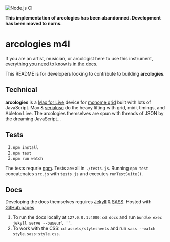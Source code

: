 ![Node.js CI](https://github.com/tyleretters/arcologies/workflows/Node.js%20CI/badge.svg?branch=master)

**This implementation of arcologies has been abandonned. Development has been moved to norns.**

# arcologies m4l

If you are an artist, musician, or arcologist here to use this instrument, [everything you need to know is in the docs](https://tyleretters.github.io/arcologies-m4l).

This README is for developers looking to contribute to building **arcologies**.

## Technical

**arcologies** is a [Max for Live](https://cycling74.com/products/maxforlive/) device for [monome grid](https://monome.org/docs/grid/) built with lots of JavaScript. Max & [serialosc](https://github.com/monome/serialosc) do the heavy lifting with grid, midi, timings, and Ableton Live. The arcologies themselves are spun with threads of JSON by the dreaming JavaScript...

## Tests

1. `npm install`
2. `npm test`
3. `npm run watch`

The tests requrie [npm](https://www.npmjs.com/). Tests are all in `./tests.js`. Running `npm test` concatenates `src.js` with `tests.js` and executes `runTestSuite()`.

## Docs

Developing the docs themselves requires [Jekyll](https://jekyllrb.com/) & [SASS](https://sass-lang.com/). Hosted with [GitHub pages](https://pages.github.com/)

1. To run the docs locally at `127.0.0.1:4000`: `cd docs` and run `bundle exec jekyll serve --baseurl ''`.
2. To work with the CSS: `cd assets/stylesheets` and run `sass --watch style.sass:style.css`.
